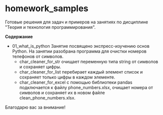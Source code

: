 # homework_samples
Готовые решения для задач и примеров на занятиях по дисциплине "Теория и технология программирования".

**Содержание**
- 01_what_is_python
Занятие посвящено экспресс-изучению основ Python. На занятии разобрана программа для очистки номеров телефонов от символов. 
    - char_cleaner_for_str очищает переменную типа string от символов и сохраняет цифры.  
    - char_cleaner_for_list перебирает каждый элемент список и сохраняет только цифры в каждом элементе.
    - char_cleaner_for_excel с помощью библиотеки pandas подключается к файлу phone_numbers.xlsx, очищает номера от символов и сохраняет их в новом файле clean_phone_numbers.xlsx.

Благодарю вас за внимание!
